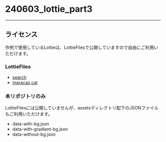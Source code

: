 # 240603_lottie_part3

___

## ライセンス

作例で使用しているLottieは、LottieFilesで公開していますので自由にご利用いただけます。

### LottieFiles
- [search](https://lottiefiles.com/animations/search-Vh3WxgMdj8)
- [maracas cat](https://lottiefiles.com/animations/maracas-cat-KSMMKJQEpI)

### 本リポジトリのみ
LottieFilesには公開していませんが、assetsディレクトリ配下のJSONファイルもご利用いただけます。

- data-with-bg.json
- data-with-gradient-bg.json
- data-without-bg.json

